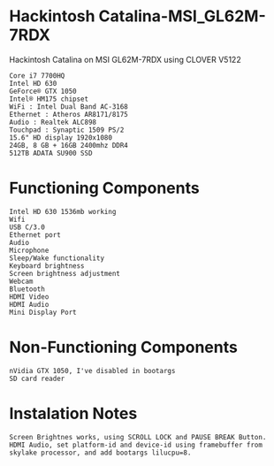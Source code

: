 # Hackintosh Catalina-MSI_GL62M-7RDX
Hackintosh Catalina on MSI GL62M-7RDX using CLOVER V5122

    Core i7 7700HQ
    Intel HD 630
    GeForce® GTX 1050
    Intel® HM175 chipset
    WiFi : Intel Dual Band AC-3168
    Ethernet : Atheros AR8171/8175
    Audio : Realtek ALC898
    Touchpad : Synaptic 1509 PS/2
    15.6" HD display 1920x1080
    24GB, 8 GB + 16GB 2400mhz DDR4
    512TB ADATA SU900 SSD
    
# Functioning Components

    Intel HD 630 1536mb working
    Wifi
    USB C/3.0
    Ethernet port
    Audio
    Microphone
    Sleep/Wake functionality
    Keyboard brightness
    Screen brightness adjustment
    Webcam
    Bluetooth
    HDMI Video
    HDMI Audio
    Mini Display Port

# Non-Functioning Components

    nVidia GTX 1050, I've disabled in bootargs
    SD card reader

# Instalation Notes

    Screen Brightnes works, using SCROLL LOCK and PAUSE BREAK Button.
    HDMI Audio, set platform-id and device-id using framebuffer from skylake processor, and add bootargs lilucpu=8.



